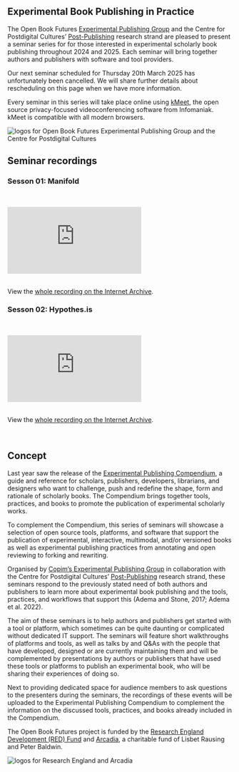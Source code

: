 ## Experimental Book Publishing in Practice

The Open Book Futures [Experimental Publishing Group](https://copim.pubpub.org/experimental-publishing-group) and the Centre for Postdigital Cultures’ [Post-Publishing](https://postpublishing.postdigitalcultures.org) research strand are pleased to present a seminar series for for those interested in experimental scholarly book publishing throughout 2024 and 2025. Each seminar will bring together authors and publishers with software and tool providers. 

Our next seminar scheduled for Thursday 20th March 2025 has unfortunately been cancelled. We will share further details about rescheduling on this page when we have more information. 

Every seminar in this series will take place online using [kMeet](https://www.infomaniak.com/en/kmeet), the open source privacy-focused videoconferencing software from Infomaniak. kMeet is compatible with all modern browsers.


![logos for Open Book Futures Experimental Publishing Group and the Centre for Postdigital Cultures](/static/images/seminar_logos.png)

## Seminar recordings

### Sesson 01: Manifold

<br><div id="embedded-video"><iframe src="https://archive.org/embed/Experimental_Publishing_Seminar_01" frameborder="0" webkitallowfullscreen="true" mozallowfullscreen="true" allowfullscreen></iframe></div><br>

View the [whole recording on the Internet Archive](https://archive.org/details/Experimental_Publishing_Seminar_01).

### Sesson 02: Hypothes.is

<br><div id="embedded-video"><iframe src="https://archive.org/embed/Experimental_Publishing_Seminar_02" frameborder="0" webkitallowfullscreen="true" mozallowfullscreen="true" allowfullscreen></iframe></div><br>

View the [whole recording on the Internet Archive](https://archive.org/details/Experimental_Publishing_Seminar_02).

<br>

## Concept

Last year saw the release of the [Experimental Publishing Compendium](https://compendium.copim.ac.uk/), a guide and reference for scholars, publishers, developers, librarians, and designers who want to challenge, push and redefine the shape, form and rationale of scholarly books. The Compendium brings together tools, practices, and books to promote the publication of experimental scholarly works. 

To complement the Compendium, this series of seminars will showcase a selection of open source tools, platforms, and software that support the publication of experimental, interactive, multimodal, and/or versioned books as well as experimental publishing practices from annotating and open reviewing to forking and rewriting. 

Organised by [Copim’s Experimental Publishing Group](https://copim.pubpub.org/experimental-publishing-group) in collaboration with the Centre for Postdigital Cultures’ [Post-Publishing](https://postpublishing.postdigitalcultures.org) research strand, these seminars respond to the previously stated need of both authors and publishers to learn more about experimental book publishing and the tools, practices, and workflows that support this (Adema and Stone, 2017; Adema et al. 2022).

The aim of these seminars is to help authors and publishers get started with a tool or platform, which sometimes can be quite daunting or complicated without dedicated IT support. The seminars will feature short walkthroughs of platforms and tools, as well as talks by and Q&As with the people that have developed, designed or are currently maintaining them and will be complemented by presentations by authors or publishers that have used these tools or platforms to publish an experimental book, who will be sharing their experiences of doing so. 

Next to providing dedicated space for audience members to ask questions to the presenters during the seminars, the recordings of these events will be uploaded to the Experimental Publishing Compendium to complement the information on the discussed tools, practices, and books already included in the Compendium.

The Open Book Futures project is funded by the [Research England Development (RED) Fund](https://re.ukri.org/funding/our-funds-overview/research-england-development-red-fund/) and [Arcadia](https://www.arcadiafund.org.uk/), a charitable fund of Lisbet Rausing and Peter Baldwin.

![logos for Research England and Arcadia](/static/images/funder_logos.png)